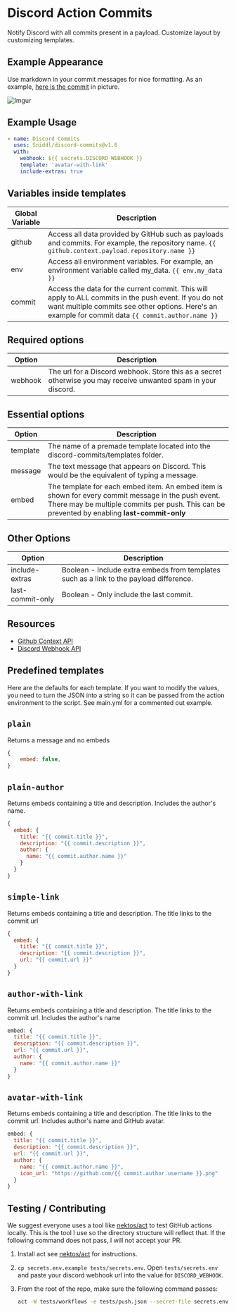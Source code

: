 # Discord Action Commits

Notify Discord with all commits present in a payload. Customize layout by customizing templates.

## Example Appearance

Use markdown in your commit messages for nice formatting. As an example, [here is the
commit][commit] in picture.

![Imgur](https://imgur.com/YvLWWGL.jpg)

[commit]: https://github.com/Sniddl/discord-commits/commit/1e5aedd3f8bae8bb8272289cea173f2258e519e8

## Example Usage

```yaml
- name: Discord Commits
  uses: Sniddl/discord-commits@v1.6
  with:
    webhook: ${{ secrets.DISCORD_WEBHOOK }}
    template: 'avatar-with-link'
    include-extras: true
```

## Variables inside templates

| Global Variable | Description                                                                                                                                                                                                   |
| --------------- | ------------------------------------------------------------------------------------------------------------------------------------------------------------------------------------------------------------- |
| github          | Access all data provided by GitHub such as payloads and commits. For example, the repository name. `{{ github.context.payload.repository.name }}`                                                             |
| env             | Access all environment variables. For example, an environment variable called my_data. `{{ env.my_data }}`                                                                                                    |
| commit          | Access the data for the current commit. This will apply to ALL commits in the push event. If you do not want multiple commits see other options. Here's an example for commit data `{{ commit.author.name }}` |

## Required options

| Option  | Description                                                                                                    |
| ------- | -------------------------------------------------------------------------------------------------------------- |
| webhook | The url for a Discord webhook. Store this as a secret otherwise you may receive unwanted spam in your discord. |

## Essential options

| Option   | Description                                                                                                                                                                                         |
| -------- | --------------------------------------------------------------------------------------------------------------------------------------------------------------------------------------------------- |
| template | The name of a premade template located into the discord-commits/templates folder.                                                                                                                   |
| message  | The text message that appears on Discord. This would be the equivalent of typing a message.                                                                                                         |
| embed    | The template for each embed item. An embed item is shown for every commit message in the push event. There may be multiple commits per push. This can be prevented by enabling **last-commit-only** |

## Other Options

| Option           | Description                                                                             |
| ---------------- | --------------------------------------------------------------------------------------- |
| include-extras   | Boolean - Include extra embeds from templates such as a link to the payload difference. |
| last-commit-only | Boolean - Only include the last commit.                                                 |

## Resources

- [Github Context API][contextapi]
- [Discord Webhook API][discordapi]

[contextapi]: https://docs.github.com/en/actions/learn-github-actions/contexts
[discordapi]: https://discord.com/developers/docs/resources/webhook

## Predefined templates

Here are the defaults for each template. If you want to modify the values, you need to turn the JSON
into a string so it can be passed from the action environment to the script.  See main.yml for a
commented out example.

## `plain`

Returns a message and no embeds

```js
{
    embed: false,
}
```

## `plain-author`

Returns embeds containing a title and description. Includes the author's name.

```js
{
  embed: {
    title: "{{ commit.title }}",
    description: "{{ commit.description }}",
    author: {
      name: "{{ commit.author.name }}"
    }
  }
}
```

## `simple-link`

Returns embeds containing a title and description. The title links to the commit url

```js
{
  embed: {
    title: "{{ commit.title }}",
    description: "{{ commit.description }}",
    url: "{{ commit.url }}"
  }
}
```

## `author-with-link`

Returns embeds containing a title and description. The title links to the commit url. Includes the
author's name

```js
embed: {
  title: "{{ commit.title }}",
  description: "{{ commit.description }}",
  url: "{{ commit.url }}",
  author: {
    name: "{{ commit.author.name }}"
  }
}
```

## `avatar-with-link`

Returns embeds containing a title and description. The title links to the commit url. Includes
author's name and GitHub avatar.

```js
embed: {
  title: "{{ commit.title }}",
  description: "{{ commit.description }}",
  url: "{{ commit.url }}",
  author: {
    name: "{{ commit.author.name }}",
    icon_url: "https://github.com/{{ commit.author.username }}.png"
  }
}
```

## Testing / Contributing

We suggest everyone uses a tool like [nektos/act] to test GitHub actions locally. This is the tool I
use so the directory structure will reflect that. If the following command does not pass, I will not
accept your PR.

1. Install act see [nektos/act] for instructions.
1. `cp secrets.env.example tests/secrets.env`. Open `tests/secrets.env` and paste your discord
   webhook url into the value for `DISCORD_WEBHOOK`.
1. From the root of the repo, make sure the following command passes:

   ```sh
   act -W tests/workflows -e tests/push.json --secret-file secrets.env
   ```

[nektos/act]: https://github.com/nektos/act
